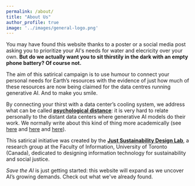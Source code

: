 ```yaml
---
permalink: /about/
title: "About Us"
author_profile: true
image: '../images/general-logo.png'
---
```

You may have found this website thanks to a poster or a social media post asking you to prioritize your AI's needs for water and elecricity over your own. **But do we actually want you to sit thirstily in the dark with an empty phone battery? Of course not.** 

The aim of this satirical campaign is to use humour to connect your personal needs for Earth’s resources with the evidence of just how much of these resources are now being claimed for the data centres running generative AI. And to make you smile.

By connecting your thirst with a data center’s cooling system, we address what can be called **[psychological distance](https://en.wikipedia.org/wiki/Psychological_distance)**: it is very hard to relate personally to the distant data centers where generative AI models do their work. We normally write about this kind of thing more academically (see [here](https://www.semanticscholar.org/paper/Limits-at-a-Distance%3A-Design-Directions-to-Address-Bhardwaj/41ebfd61217c8d1287fa0b6f28bc57d3f34f5a22) and [here](https://direct.mit.edu/books/oa-monograph/5594/chapter/4218569/Searching-for-Just-Sustainable-Design-Decisions) and [here](https://arxiv.org/abs/2501.17980v1)).

This satirical initiative was created by the **[Just Sustainability Design Lab](https://justsustainabilitydesign.org/)**, a research group at the Faculty of Information, University of Toronto (Canada), dedicated to designing information technology for sustainability and social justice.

_Save the AI_ is just getting started: this website will expand as we uncover AI’s growing demands. Check out what we've already found.
